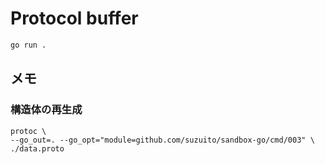 
# Protocol buffer

```bash
go run .
```

## メモ

### 構造体の再生成

```golang
protoc \
--go_out=. --go_opt="module=github.com/suzuito/sandbox-go/cmd/003" \
./data.proto
```